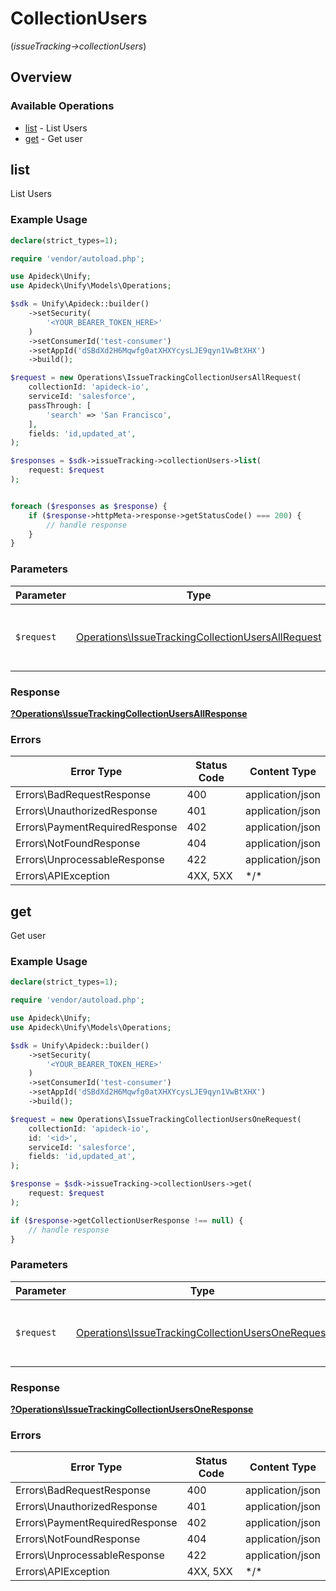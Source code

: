 # CollectionUsers
(*issueTracking->collectionUsers*)

## Overview

### Available Operations

* [list](#list) - List Users
* [get](#get) - Get user

## list

List Users

### Example Usage

```php
declare(strict_types=1);

require 'vendor/autoload.php';

use Apideck\Unify;
use Apideck\Unify\Models\Operations;

$sdk = Unify\Apideck::builder()
    ->setSecurity(
        '<YOUR_BEARER_TOKEN_HERE>'
    )
    ->setConsumerId('test-consumer')
    ->setAppId('dSBdXd2H6Mqwfg0atXHXYcysLJE9qyn1VwBtXHX')
    ->build();

$request = new Operations\IssueTrackingCollectionUsersAllRequest(
    collectionId: 'apideck-io',
    serviceId: 'salesforce',
    passThrough: [
        'search' => 'San Francisco',
    ],
    fields: 'id,updated_at',
);

$responses = $sdk->issueTracking->collectionUsers->list(
    request: $request
);


foreach ($responses as $response) {
    if ($response->httpMeta->response->getStatusCode() === 200) {
        // handle response
    }
}
```

### Parameters

| Parameter                                                                                                              | Type                                                                                                                   | Required                                                                                                               | Description                                                                                                            |
| ---------------------------------------------------------------------------------------------------------------------- | ---------------------------------------------------------------------------------------------------------------------- | ---------------------------------------------------------------------------------------------------------------------- | ---------------------------------------------------------------------------------------------------------------------- |
| `$request`                                                                                                             | [Operations\IssueTrackingCollectionUsersAllRequest](../../Models/Operations/IssueTrackingCollectionUsersAllRequest.md) | :heavy_check_mark:                                                                                                     | The request object to use for the request.                                                                             |

### Response

**[?Operations\IssueTrackingCollectionUsersAllResponse](../../Models/Operations/IssueTrackingCollectionUsersAllResponse.md)**

### Errors

| Error Type                     | Status Code                    | Content Type                   |
| ------------------------------ | ------------------------------ | ------------------------------ |
| Errors\BadRequestResponse      | 400                            | application/json               |
| Errors\UnauthorizedResponse    | 401                            | application/json               |
| Errors\PaymentRequiredResponse | 402                            | application/json               |
| Errors\NotFoundResponse        | 404                            | application/json               |
| Errors\UnprocessableResponse   | 422                            | application/json               |
| Errors\APIException            | 4XX, 5XX                       | \*/\*                          |

## get

Get user

### Example Usage

```php
declare(strict_types=1);

require 'vendor/autoload.php';

use Apideck\Unify;
use Apideck\Unify\Models\Operations;

$sdk = Unify\Apideck::builder()
    ->setSecurity(
        '<YOUR_BEARER_TOKEN_HERE>'
    )
    ->setConsumerId('test-consumer')
    ->setAppId('dSBdXd2H6Mqwfg0atXHXYcysLJE9qyn1VwBtXHX')
    ->build();

$request = new Operations\IssueTrackingCollectionUsersOneRequest(
    collectionId: 'apideck-io',
    id: '<id>',
    serviceId: 'salesforce',
    fields: 'id,updated_at',
);

$response = $sdk->issueTracking->collectionUsers->get(
    request: $request
);

if ($response->getCollectionUserResponse !== null) {
    // handle response
}
```

### Parameters

| Parameter                                                                                                              | Type                                                                                                                   | Required                                                                                                               | Description                                                                                                            |
| ---------------------------------------------------------------------------------------------------------------------- | ---------------------------------------------------------------------------------------------------------------------- | ---------------------------------------------------------------------------------------------------------------------- | ---------------------------------------------------------------------------------------------------------------------- |
| `$request`                                                                                                             | [Operations\IssueTrackingCollectionUsersOneRequest](../../Models/Operations/IssueTrackingCollectionUsersOneRequest.md) | :heavy_check_mark:                                                                                                     | The request object to use for the request.                                                                             |

### Response

**[?Operations\IssueTrackingCollectionUsersOneResponse](../../Models/Operations/IssueTrackingCollectionUsersOneResponse.md)**

### Errors

| Error Type                     | Status Code                    | Content Type                   |
| ------------------------------ | ------------------------------ | ------------------------------ |
| Errors\BadRequestResponse      | 400                            | application/json               |
| Errors\UnauthorizedResponse    | 401                            | application/json               |
| Errors\PaymentRequiredResponse | 402                            | application/json               |
| Errors\NotFoundResponse        | 404                            | application/json               |
| Errors\UnprocessableResponse   | 422                            | application/json               |
| Errors\APIException            | 4XX, 5XX                       | \*/\*                          |